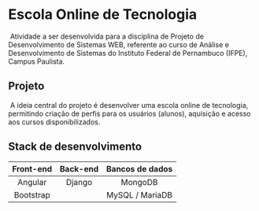 # Escola Online de Tecnologia
​	Atividade a ser desenvolvida para a disciplina de Projeto de Desenvolvimento de Sistemas WEB, referente ao curso de Análise e Desenvolvimento de Sistemas do Instituto Federal de Pernambuco (IFPE), Campus Paulista.



## Projeto

​	A ideia central do projeto é desenvolver uma escola online de tecnologia, permitindo criação de perfis para os usuários (alunos), aquisição e acesso aos cursos disponibilizados.



## Stack de desenvolvimento

 

| **Front-end** | **Back-end** | **Bancos de dados** |
| :-----------: | :----------: | :-----------------: |
|    Angular    |    Django    |       MongoDB       |
|   Bootstrap   |              |   MySQL / MariaDB   |
